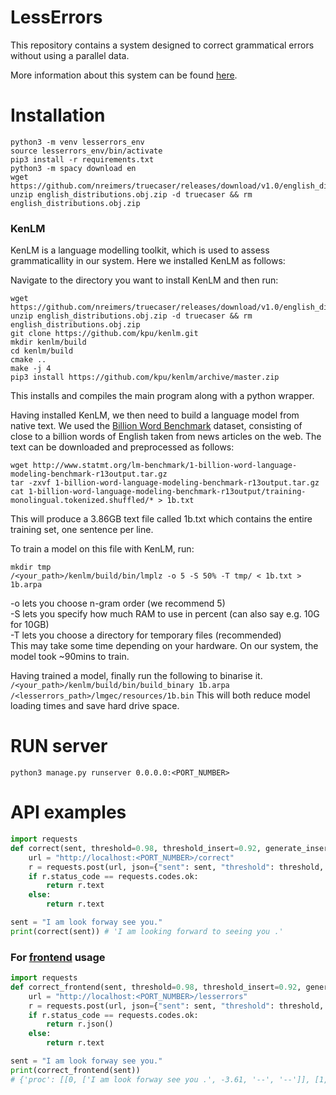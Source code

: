 # LessErrors
This repository contains a system designed to correct grammatical errors without using a parallel data.

More information about this system can be found [here](Thesis_yee0.pdf).

# Installation
```
python3 -m venv lesserrors_env
source lesserrors_env/bin/activate
pip3 install -r requirements.txt
python3 -m spacy download en
wget https://github.com/nreimers/truecaser/releases/download/v1.0/english_distributions.obj.zip
unzip english_distributions.obj.zip -d truecaser && rm english_distributions.obj.zip
```

### KenLM
KenLM is a language modelling toolkit, which is used to assess grammaticallity in our system.
Here we installed KenLM as follows:

Navigate to the directory you want to install KenLM and then run:  
```
wget https://github.com/nreimers/truecaser/releases/download/v1.0/english_distributions.obj.zip
unzip english_distributions.obj.zip -d truecaser && rm english_distributions.obj.zip
git clone https://github.com/kpu/kenlm.git
mkdir kenlm/build
cd kenlm/build
cmake ..
make -j 4
pip3 install https://github.com/kpu/kenlm/archive/master.zip
```
This installs and compiles the main program along with a python wrapper.  

Having installed KenLM, we then need to build a language model from native text. We used the [Billion Word Benchmark](http://www.statmt.org/lm-benchmark/) dataset, consisting of close to a billion words of English taken from news articles on the web. The text can be downloaded and preprocessed as follows:  
```
wget http://www.statmt.org/lm-benchmark/1-billion-word-language-modeling-benchmark-r13output.tar.gz
tar -zxvf 1-billion-word-language-modeling-benchmark-r13output.tar.gz
cat 1-billion-word-language-modeling-benchmark-r13output/training-monolingual.tokenized.shuffled/* > 1b.txt
```
This will produce a 3.86GB text file called 1b.txt which contains the entire training set, one sentence per line.

To train a model on this file with KenLM, run:
```
mkdir tmp
/<your_path>/kenlm/build/bin/lmplz -o 5 -S 50% -T tmp/ < 1b.txt > 1b.arpa
```
-o lets you choose n-gram order (we recommend 5)  
-S lets you specify how much RAM to use in percent (can also say e.g. 10G for 10GB)  
-T lets you choose a directory for temporary files (recommended)  
This may take some time depending on your hardware. On our system, the model took ~90mins to train.

Having trained a model, finally run the following to binarise it.  
`/<your_path>/kenlm/build/bin/build_binary 1b.arpa /<lesserrors_path>/lmgec/resources/1b.bin` 
This will both reduce model loading times and save hard drive space.

# RUN server
```
python3 manage.py runserver 0.0.0.0:<PORT_NUMBER>
```

# API examples
```python
import requests
def correct(sent, threshold=0.98, threshold_insert=0.92, generate_insertion_candidates=True, use_nli=True, use_truecase=True):
    url = "http://localhost:<PORT_NUMBER>/correct"
    r = requests.post(url, json={"sent": sent, "threshold": threshold, "threshold_insert": threshold_insert, "generate_insertion_candidates": generate_insertion_candidates, "use_nli": use_nli, "use_truecase": use_truecase})
    if r.status_code == requests.codes.ok:
        return r.text
    else:
        return r.text

sent = "I am look forway see you."
print(correct(sent)) # 'I am looking forward to seeing you .'
```

### For [frontend](https://github.com/NTHU-NLPLAB/lesserrors-frontend) usage

```python
import requests
def correct_frontend(sent, threshold=0.98, threshold_insert=0.92, generate_insertion_candidates=True, use_nli=True, use_truecase=True):
    url = "http://localhost:<PORT_NUMBER>/lesserrors"
    r = requests.post(url, json={"sent": sent, "threshold": threshold, "threshold_insert": threshold_insert, "generate_insertion_candidates": generate_insertion_candidates, "use_nli": use_nli, "use_truecase": use_truecase})
    if r.status_code == requests.codes.ok:
        return r.json()
    else:
        return r.text

sent = "I am look forway see you."
print(correct_frontend(sent))
# {'proc': [[0, ['I am look forway see you .', -3.61, '--', '--']], [1, ['I am look [-forway-] {+forward+} see you .', -2.87, 0.74, 'SPELL']], [2, ['I am look forward {+to+} see you .', -2.15, 0.73, 'INSERT']], [3, ['I am [-look-] {+looking+} forward to see you .', -1.55, 0.6, 'MORPH']], [4, ['I am looking forward to [-see-] {+seeing+} you .', -1.21, 0.34, 'MORPH']]], 'result': [4, 'I am looking forward to seeing you .', 2.4]}
```
